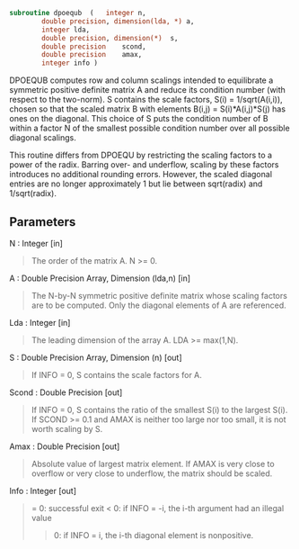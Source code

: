 ```fortran
subroutine dpoequb	(	integer	n,
		double precision, dimension(lda, *)	a,
		integer	lda,
		double precision, dimension(*)	s,
		double precision	scond,
		double precision	amax,
		integer	info )
```

 DPOEQUB computes row and column scalings intended to equilibrate a
 symmetric positive definite matrix A and reduce its condition number
 (with respect to the two-norm).  S contains the scale factors,
 S(i) = 1/sqrt(A(i,i)), chosen so that the scaled matrix B with
 elements B(i,j) = S(i)*A(i,j)*S(j) has ones on the diagonal.  This
 choice of S puts the condition number of B within a factor N of the
 smallest possible condition number over all possible diagonal
 scalings.

 This routine differs from DPOEQU by restricting the scaling factors
 to a power of the radix.  Barring over- and underflow, scaling by
 these factors introduces no additional rounding errors.  However, the
 scaled diagonal entries are no longer approximately 1 but lie
 between sqrt(radix) and 1/sqrt(radix).

## Parameters
N : Integer [in]
> The order of the matrix A.  N >= 0.

A : Double Precision Array, Dimension (lda,n) [in]
> The N-by-N symmetric positive definite matrix whose scaling
> factors are to be computed.  Only the diagonal elements of A
> are referenced.

Lda : Integer [in]
> The leading dimension of the array A.  LDA >= max(1,N).

S : Double Precision Array, Dimension (n) [out]
> If INFO = 0, S contains the scale factors for A.

Scond : Double Precision [out]
> If INFO = 0, S contains the ratio of the smallest S(i) to
> the largest S(i).  If SCOND >= 0.1 and AMAX is neither too
> large nor too small, it is not worth scaling by S.

Amax : Double Precision [out]
> Absolute value of largest matrix element.  If AMAX is very
> close to overflow or very close to underflow, the matrix
> should be scaled.

Info : Integer [out]
> = 0:  successful exit
> < 0:  if INFO = -i, the i-th argument had an illegal value
> > 0:  if INFO = i, the i-th diagonal element is nonpositive.

